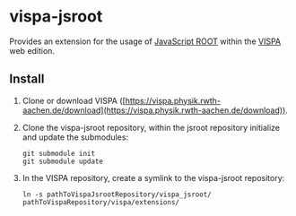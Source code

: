 # vispa-jsroot
Provides an extension for the usage of [JavaScript ROOT](https://github.com/linev/jsroot) within the [VISPA](https://vispa.physik.rwth-aachen.de/) web edition.

## Install
1. Clone or download VISPA ([https://vispa.physik.rwth-aachen.de/download](https://vispa.physik.rwth-aachen.de/download)). 
2. Clone the vispa-jsroot repository, within the jsroot repository initialize and update the submodules:
   ```shell
   git submodule init
   git submodule update
   ```

3. In the VISPA repository, create a symlink to the vispa-jsroot repository:
   ```shell
   ln -s pathToVispaJsrootRepository/vispa_jsroot/ pathToVispaRepository/vispa/extensions/
   ```
